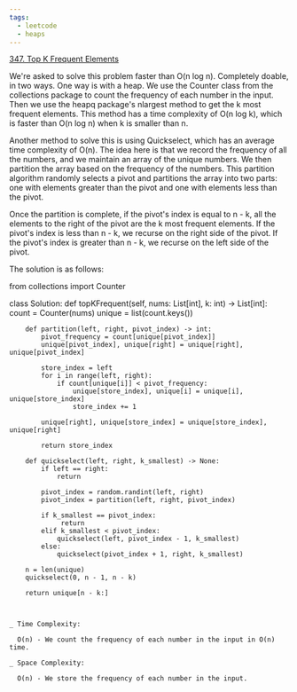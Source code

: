 ```yaml
---
tags:
  - leetcode
  - heaps
---
```


<a href="https://leetcode.com/problems/top-k-frequent-elements/">347. Top K
Frequent Elements</a>

We're asked to solve this problem faster than O(n log n). Completely doable, in
two ways. One way is with a heap. We use the Counter class from the collections
package to count the frequency of each number in the input. Then we use the
heapq package's nlargest method to get the k most frequent elements. This method
has a time complexity of O(n log k), which is faster than O(n log n) when k is
smaller than n.

Another method to solve this is using Quickselect, which has an average time
complexity of O(n). The idea here is that we record the frequency of all the
numbers, and we maintain an array of the unique numbers. We then partition the
array based on the frequency of the numbers. This partition algorithm randomly
selects a pivot and partitions the array into two parts: one with elements
greater than the pivot and one with elements less than the pivot.

Once the partition is complete, if the pivot's index is equal to n - k, all the
elements to the right of the pivot are the k most frequent elements. If the
pivot's index is less than n - k, we recurse on the right side of the pivot. If
the pivot's index is greater than n - k, we recurse on the left side of the
pivot.

The solution is as follows:

from collections import Counter

class Solution: def topKFrequent(self, nums: List[int], k: int) -> List[int]:
count = Counter(nums) unique = list(count.keys())

        def partition(left, right, pivot_index) -> int:
            pivot_frequency = count[unique[pivot_index]]
            unique[pivot_index], unique[right] = unique[right], unique[pivot_index]

            store_index = left
            for i in range(left, right):
                if count[unique[i]] < pivot_frequency:
                    unique[store_index], unique[i] = unique[i], unique[store_index]
                    store_index += 1

            unique[right], unique[store_index] = unique[store_index], unique[right]

            return store_index

        def quickselect(left, right, k_smallest) -> None:
            if left == right:
                return

            pivot_index = random.randint(left, right)
            pivot_index = partition(left, right, pivot_index)

            if k_smallest == pivot_index:
                 return
            elif k_smallest < pivot_index:
                quickselect(left, pivot_index - 1, k_smallest)
            else:
                quickselect(pivot_index + 1, right, k_smallest)

        n = len(unique)
        quickselect(0, n - 1, n - k)

        return unique[n - k:]

```


_ Time Complexity:

  O(n) - We count the frequency of each number in the input in O(n) time.

_ Space Complexity:

  O(n) - We store the frequency of each number in the input.





```
